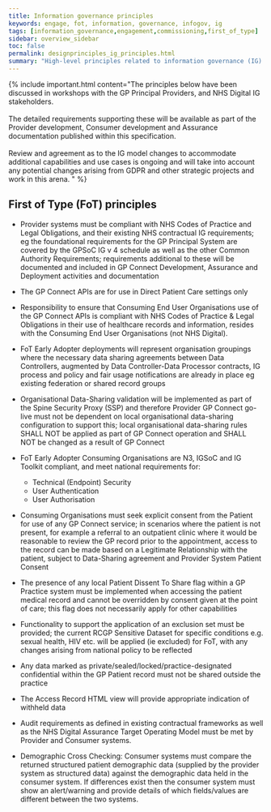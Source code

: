 ```yaml
---
title: Information governance principles
keywords: engage, fot, information, governance, infogov, ig
tags: [information_governance,engagement,commissioning,first_of_type]
sidebar: overview_sidebar
toc: false
permalink: designprinciples_ig_principles.html
summary: "High-level principles related to information governance (IG) of data with-in the system for FoT"
---
```


{% include important.html content="The principles below have been discussed in workshops with the GP Principal Providers, and NHS Digital IG stakeholders.<br/><br/>
The detailed requirements supporting these will be available as part of the Provider development, Consumer development and Assurance documentation published within this specification.<br/><br/>
Review and agreement as to the IG model changes to accommodate additional capabilities and use cases is ongoing and will take into account any potential changes arising from GDPR and other strategic projects and work in this arena.  " %}


## First of Type (FoT) principles ##
 
- Provider systems must be compliant with NHS Codes of Practice and Legal Obligations, and their existing NHS contractual IG requirements;  eg the foundational requirements for the GP Principal System  are covered by the GPSoC IG v 4 schedule as well as the other Common Authority  Requirements; requirements additional to these will be documented and  included in GP Connect Development, Assurance and Deployment  activities and documentation  

- The GP Connect APIs are for use in Direct Patient Care settings only

- Responsibility to ensure that Consuming End User Organisations use of the GP Connect APIs is compliant with NHS Codes of Practice & Legal Obligations in their use of healthcare records and information, resides with the Consuming End User Organisations (not NHS Digital).

- FoT Early Adopter deployments will represent organisation groupings where the necessary data sharing agreements between Data Controllers, augmented by Data Controller-Data Processor contracts, IG process and policy and fair usage notifications are already in place eg existing federation or shared record groups

- Organisational Data-Sharing validation will be implemented as part of the Spine Security Proxy (SSP) and therefore Provider GP Connect go-live must not be dependent on local organisational data-sharing configuration to support this;  local organisational data-sharing rules SHALL NOT be applied as part of GP Connect operation and SHALL NOT be changed as a result of GP Connect 

- FoT Early Adopter Consuming Organisations are  N3, IGSoC and IG Toolkit compliant, and meet national requirements for:
  - Technical (Endpoint) Security
  - User Authentication 
  - User Authorisation

- Consuming Organisations must seek explicit consent from the Patient for use of any GP Connect service; in scenarios where the patient is not present, for example a referral to an outpatient clinic where it would be reasonable to review the GP record prior to the appointment, access to the record can be made based on a Legitimate Relationship with the patient, subject to Data-Sharing agreement and Provider System Patient Consent

- The presence of any local Patient Dissent To Share flag within a GP Practice system must be implemented when accessing the patient medical record and cannot be overridden by consent given at the point of care;  this flag does not necessarily apply for other capabilities

- Functionality to support the application of an exclusion set must be provided;  the current RCGP Sensitive Dataset for specific conditions e.g. sexual health, HIV etc. will be applied (ie excluded) for FoT, with any changes arising from national policy to be reflected

- Any data marked as private/sealed/locked/practice-designated confidential within the GP Patient record must not be shared outside the practice

- The Access Record HTML view will provide appropriate indication of withheld data 

- Audit requirements as defined in existing contractual frameworks as well as the NHS Digital Assurance Target Operating Model must be met by Provider and Consumer systems.

- Demographic Cross Checking: Consumer systems must compare the returned structured patient demographic data (supplied by the provider system as structured data) against the demographic data held in the consumer system.
If differences exist then the consumer system must show an alert/warning and provide details of which fields/values are different between the two systems.
